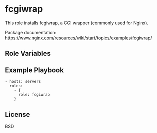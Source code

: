 fcgiwrap
======

This role installs fcgiwrap, a CGI wrapper (commonly used for Nginx).

Package documentation: https://www.nginx.com/resources/wiki/start/topics/examples/fcgiwrap/

Role Variables
--------------

Example Playbook
----------------

    - hosts: servers
      roles:
        - { 
          role: fcgiwrap
        }

License
-------

BSD
